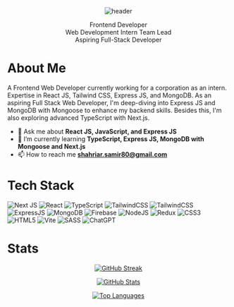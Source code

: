 <div align="center">
  <img src="https://i.ibb.co/g45YRqP/Screenshot-134.png" alt="header"/>
</div>
<p align='center'>
Frontend Developer <br> 
Web Development Intern Team Lead <br> 
Aspiring Full-Stack Developer</p> 



# About Me
A Frontend Web Developer currently working for a corporation as an intern. Expertise in React JS, Tailwind CSS, Express JS, and MongoDB. As an aspiring Full Stack Web Developer, I'm deep-diving into Express JS and MongoDB with Mongoose to enhance my backend skills. Besides this, I'm also exploring advanced TypeScript with Next.js. 

- 💬 Ask me about **React JS, JavaScript, and Express JS**
- 🌱 I’m currently learning **TypeScript, Express JS, MongoDB with Mongoose and Next.js**
- 📫 How to reach me **shahriar.samir80@gmail.com**

# Tech Stack
![Next JS](https://img.shields.io/badge/Next-black?style=for-the-badge&logo=next.js&logoColor=white) 
![React](https://img.shields.io/badge/react-%2320232a.svg?style=for-the-badge&logo=react&logoColor=%2361DAFB) 
![TypeScript](https://img.shields.io/badge/typescript-%23007ACC.svg?style=for-the-badge&logo=typescript&logoColor=white)
![TailwindCSS](https://img.shields.io/badge/tailwindcss-%2338B2AC.svg?style=for-the-badge&logo=tailwind-css&logoColor=white)
![TailwindCSS](https://img.shields.io/badge/Bootstrap-7952B3?style=for-the-badge&logo=bootstrap&logoColor=white)
![ExpressJS](https://img.shields.io/badge/Express.js-%23404d59.svg?style=for-the-badge&logo=express&logoColor=white) 
![MongoDB](https://img.shields.io/badge/MongoDB-%234ea94b.svg?style=for-the-badge&logo=mongodb&logoColor=white) 
![Firebase](https://img.shields.io/badge/Firebase-039BE5?style=for-the-badge&logo=Firebase&logoColor=white) 
![NodeJS](https://img.shields.io/badge/node.js-6DA55F?style=for-the-badge&logo=node.js&logoColor=white) 
![Redux](https://img.shields.io/badge/redux-%23593d88.svg?style=for-the-badge&logo=redux&logoColor=white) ![CSS3](https://img.shields.io/badge/css3-%231572B6.svg?style=for-the-badge&logo=css3&logoColor=white) ![HTML5](https://img.shields.io/badge/html5-%23E34F26.svg?style=for-the-badge&logo=html5&logoColor=white) ![Vite](https://img.shields.io/badge/vite-%23646CFF.svg?style=for-the-badge&logo=vite&logoColor=white) ![SASS](https://img.shields.io/badge/SASS-hotpink.svg?style=for-the-badge&logo=SASS&logoColor=white) ![ChatGPT](https://img.shields.io/badge/ChatGPT-74aa9c?style=for-the-badge&logo=openai&logoColor=white) 


# Stats
<p align='center'>
<a href="https://git.io/streak-stats"><img src="https://streak-stats.demolab.com?user=Shahriar-Samir&theme=prussian" alt="GitHub Streak" /></a>    
</p>
<p align='center'>
  <a href="https://git.io/streak-stats"> <img src="https://github-readme-stats.vercel.app/api?username=Shahriar-Samir&show_icons=true&theme=transparent" alt="GitHub Stats" style="flex: 1;"></a> 
</p>
<p align='center'>
<a href="https://git.io/streak-stats"><img src="https://github-readme-stats.vercel.app/api/top-langs/?username=Shahriar-Samir&show_icons=true&theme=transparent&layout=compact" alt="Top Languages" style="flex: 1;"></a>   
</p>


<p align='center'>

  
</p>






